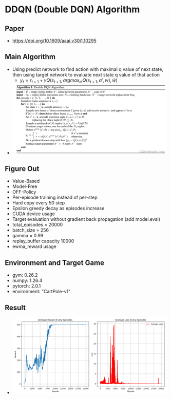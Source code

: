 # DDQN (Double DQN) Algorithm
## Paper
* https://doi.org/10.1609/aaai.v30i1.10295
## Main Algorithm
* Using predict network to find action with maximal q value of next state, then using target network to evaluate next state q value of that action
  * $y_t = r_{t+1}+\gamma Q(s_{t+1},argmax_{a'}Q(s_{t+1},a',w),\hat w)$
* ![DDQN-Algorithm](DDQN-algorithm.png)
## Figure Out
* Value-Based
* Model-Free
* OFF-Policy
* Per-episode training instead of per-step
* Hard copy every 50 step
* Epsilon greedy decay as episodes increase
* CUDA device usage
* Target evaluation without gradient back propagation (add model.eval)
* total_episodes = 20000
* batch_size = 256
* gamma      = 0.99
* replay_buffer capacity 10000
* ewma_reward usage
## Environment and Target Game
* gym: 0.26.2
* numpy: 1.26.4 
* pytorch: 2.0.1 
* environment: "CartPole-v1"
## Result
* ![DDQN](DDQN_plot-whole.png)